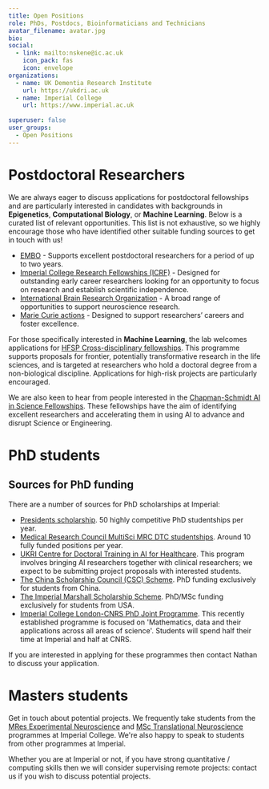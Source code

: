 ```yaml
---
title: Open Positions
role: PhDs, Postdocs, Bioinformaticians and Technicians
avatar_filename: avatar.jpg
bio: 
social:
  - link: mailto:nskene@ic.ac.uk
    icon_pack: fas
    icon: envelope
organizations:
  - name: UK Dementia Research Institute
    url: https://ukdri.ac.uk
  - name: Imperial College
    url: https://www.imperial.ac.uk
      
superuser: false
user_groups:
  - Open Positions
---
```


# Postdoctoral Researchers

We are always eager to discuss applications for postdoctoral fellowships and are particularly interested in candidates with backgrounds in **Epigenetics**, **Computational Biology**, or **Machine Learning**. Below is a curated list of relevant opportunities. This list is not exhaustive, so we highly encourage those who have identified other suitable funding sources to get in touch with us!

- <a href="https://www.embo.org/">EMBO</a> - Supports excellent postdoctoral researchers for a period of up to two years. 
- <a href="https://www.imperial.ac.uk/research-and-innovation/research-office/funder-information/research-fellowships/icrf/">Imperial College Research Fellowships (ICRF)</a> - Designed for outstanding early career researchers looking for an opportunity to focus on research and establish scientific independence.
- <a href="https://ibro.org/open-calls/">International Brain Research Organization</a> - A broad range of opportunities to support neuroscience research.
- <a href="https://ec.europa.eu/research/mariecurieactions/">Marie Curie actions</a> - Designed to support researchers’ careers and foster excellence.

For those specifically interested in **Machine Learning**, the lab welcomes applications for <a href="https://www.hfsp.org/">HFSP Cross-disciplinary fellowships</a>. This programme supports proposals for frontier, potentially transformative research in the life sciences, and is targeted at researchers who hold a doctoral degree from a non-biological discipline. Applications for high-risk projects are particularly encouraged. 

We are also keen to hear from people interested in the <a href="https://www.imperial.ac.uk/mathematics/research/opportunities/chapman-schmidt-ai-in-science-fellowships/">Chapman-Schmidt AI in Science Fellowships</a>. These fellowships have the aim of identifying excellent researchers and accelerating them in using AI to advance and disrupt Science or Engineering.

# PhD students

## Sources for PhD funding

There are a number of sources for PhD scholarships at Imperial:

- <a href="https://www.imperial.ac.uk/study/pg/fees-and-funding/scholarships/presidents-phd-scholarships/">Presidents scholarship</a>. 50 highly competitive PhD studentships per year.
- <a href="https://www.imperial.ac.uk/multisci-mrc-dtp/">Medical Research Council MultiSci MRC DTC studentships</a>. Around 10 fully funded positions per year.
- <a href="https://ai4health.io/">UKRI Centre for Doctoral Training in AI for Healthcare</a>. This program involves bringing AI researchers together with clinical researchers; we expect to be submitting project proposals with interested students.
- <a href="https://www.imperial.ac.uk/study/pg/fees-and-funding/scholarships/international-scholarship-collaborations/csc/">The China Scholarship Council (CSC) Scheme</a>. PhD funding exclusively for students from China.
- <a href="https://www.imperial.ac.uk/study/pg/fees-and-funding/scholarships/international-scholarship-collaborations/ims/">The Imperial Marshall Scholarship Scheme</a>. PhD/MSc funding exclusively for students from USA.
- <a href="https://www.imperial.ac.uk/admin-services/international-relations/cnrs-imperial-phd-joint-programme/">Imperial College London-CNRS PhD Joint Programme</a>. This recently established programme is focused on 'Mathematics, data and their applications across all areas of science'. Students will spend half their time at Imperial and half at CNRS.

If you are interested in applying for these programmes then contact Nathan to discuss your application.

# Masters students

Get in touch about potential projects. We frequently take students from the <a href="http://www.imperial.ac.uk/study/pg/medicine/experimental-neuroscience/">MRes Experimental Neuroscience</a> and <a href="https://www.imperial.ac.uk/study/pg/medicine/translational-neuroscience/">MSc Translational Neuroscience</a> programmes at Imperial College. We're also happy to speak to students from other programmes at Imperial.

Whether you are at Imperial or not, if you have strong quantitative / computing skills then we will consider supervising remote projects: contact us if you wish to discuss potential projects.
